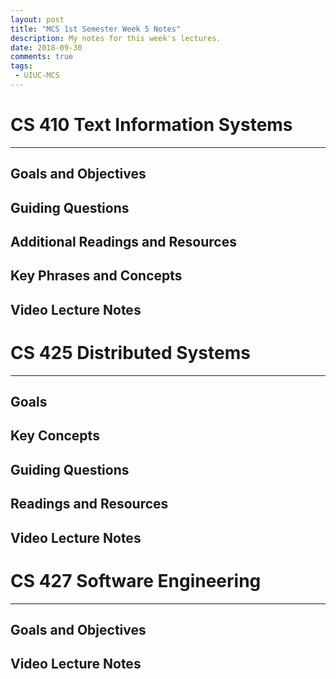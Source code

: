 ```yaml
---
layout: post
title: "MCS 1st Semester Week 5 Notes"
description: My notes for this week's lectures.
date: 2018-09-30
comments: true
tags:
 - UIUC-MCS
---
```

# CS 410 Text Information Systems

---

## Goals and Objectives

## Guiding Questions

## Additional Readings and Resources

## Key Phrases and Concepts

## Video Lecture Notes


# CS 425 Distributed Systems

---

## Goals 

## Key Concepts

## Guiding Questions

## Readings and Resources

## Video Lecture Notes

# CS 427 Software Engineering

---

## Goals and Objectives

## Video Lecture Notes


